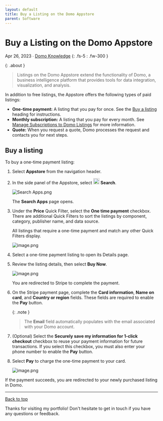 ```yaml
---
layout: default
title: Buy a Listing on the Domo Appstore
parent: Software
---
```


# Buy a Listing on the Domo Appstore

Apr 26, 2023 ∙ [Domo Knowledge](https://domo-support.domo.com/s/article/000005190?language=en_US)
{: .fs-5 : .fw-300 }

{:  .about }
> Listings on the Domo Appstore extend the functionality of Domo, a business intelligence platform that provides tools for data integration, visualization, and analysis.

In addition to free listings, the Appstore offers the following types of paid listings:

*   **One-time payment:** A listing that you pay for once. See the [Buy a listing](#buy-a-listing) heading for instructions.
*   **Monthly subscription:** A listing that you pay for every month. See [Manage Subscriptions to Domo Listings](/portfolio/ManageSubscriptionsDomoListings) for more information.
*   **Quote:** When you request a quote, Domo processes the request and contacts you for next steps.

## Buy a listing

To buy a one-time payment listing:

1.  Select **Appstore** from the navigation header.
     
2.  In the side panel of the Appstore, select <img src="https://domo-support.domo.com/servlet/rtaImage?eid=ka05w00000128HG&feoid=00N5w00000Ri7BU&refid=0EM5w000006uZz8" width="20"> **Search**.  

    ![Search Apps.png](https://domo-support.domo.com/servlet/rtaImage?eid=ka05w00000128Er&feoid=00N5w00000Ri7BU&refid=0EM5w000006uW1D)  

    The **Search Apps** page opens.  
3.  Under the **Price** Quick Filter, select the **One time payment** checkbox. There are additional Quick Filters to sort the listings by component, category, publisher name, and data source.  

    All listings that require a one-time payment and match any other Quick Filters display.  
                 
    ![image.png](https://domo-support.domo.com/servlet/rtaImage?eid=ka05w00000128HG&feoid=00N5w00000Ri7BU&refid=0EM5w000006ubpZ)  
     
4.  Select a one-time payment listing to open its Details page.  
5.  Review the listing details, then select **Buy Now**.  
      
    ![image.png](https://domo-support.domo.com/servlet/rtaImage?eid=ka05w00000128HG&feoid=00N5w00000Ri7BU&refid=0EM5w000006ua0V)  
    
    You are redirected to Stripe to complete the payment.  

6.  On the Stripe payment page, complete the **Card information**, **Name on card**, and **Country or region** fields. These fields are required to enable the **Pay** button.  

    {:  .note }
    >The **Email** field automatically populates with the email associated with your Domo account. 

7.  (Optional) Select the **Securely save my information for 1-click checkout** checkbox to reuse your payment information for future transactions. If you select this checkbox, you must also enter your phone number to enable the **Pay** button.  
8.  Select **Pay** to charge the one-time payment to your card.  
      
    ![image.png](https://domo-support.domo.com/servlet/rtaImage?eid=ka05w00000128HG&feoid=00N5w00000Ri7BU&refid=0EM5w000006ubpU)

If the payment succeeds, you are redirected to your newly purchased listing in Domo.

---

[Back to top](#top)

Thanks for visiting my portfolio! Don't hesitate to get in touch if you have any questions or feedback.
